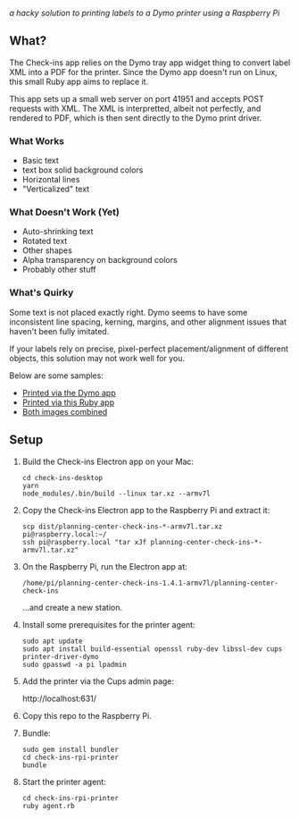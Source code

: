 _a hacky solution to printing labels to a Dymo printer using a Raspberry Pi_

## What?

The Check-ins app relies on the Dymo tray app widget thing to convert label XML
into a PDF for the printer. Since the Dymo app doesn't run on Linux, this small Ruby
app aims to replace it.

This app sets up a small web server on port 41951 and accepts POST requests with XML.
The XML is interpretted, albeit not perfectly, and rendered to PDF, which is then
sent directly to the Dymo print driver.

### What Works

* Basic text
* text box solid background colors
* Horizontal lines
* "Verticalized" text

### What Doesn't Work (Yet)

* Auto-shrinking text
* Rotated text
* Other shapes
* Alpha transparency on background colors
* Probably other stuff

### What's Quirky

Some text is not placed exactly right. Dymo seems to have some inconsistent line spacing, kerning,
margins, and other alignment issues that haven't been fully imitated.

If your labels rely on precise, pixel-perfect placement/alignment of different objects,
this solution may not work well for you.

Below are some samples:

* [Printed via the Dymo app](https://github.com/ministrycentered/check-ins-rpi-printer/blob/master/samples/dymo.png)
* [Printed via this Ruby app](https://github.com/ministrycentered/check-ins-rpi-printer/blob/master/samples/us.png)
* [Both images combined](https://github.com/ministrycentered/check-ins-rpi-printer/blob/master/samples/overlay.png)

## Setup

1.  Build the Check-ins Electron app on your Mac:

    ```
    cd check-ins-desktop
    yarn
    node_modules/.bin/build --linux tar.xz --armv7l
    ```

1.  Copy the Check-ins Electron app to the Raspberry Pi and extract it:

    ```
    scp dist/planning-center-check-ins-*-armv7l.tar.xz pi@raspberry.local:~/
    ssh pi@raspberry.local "tar xJf planning-center-check-ins-*-armv7l.tar.xz"
    ```

1.  On the Raspberry Pi, run the Electron app at:

    ```
    /home/pi/planning-center-check-ins-1.4.1-armv7l/planning-center-check-ins
    ```

    ...and create a new station.

1.  Install some prerequisites for the printer agent:

    ```
    sudo apt update
    sudo apt install build-essential openssl ruby-dev libssl-dev cups printer-driver-dymo
    sudo gpasswd -a pi lpadmin
    ```

1.  Add the printer via the Cups admin page:

    http://localhost:631/

1.  Copy this repo to the Raspberry Pi.

1.  Bundle:

    ```
    sudo gem install bundler
    cd check-ins-rpi-printer
    bundle
    ```

1.  Start the printer agent:

    ```
    cd check-ins-rpi-printer
    ruby agent.rb
    ```
